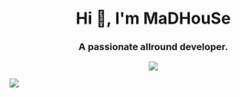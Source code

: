 <p align="center">
    <h1 align="center">Hi 👋, I'm MaDHouSe</h1>
    <h3 align="center">A passionate allround developer.</h3> 
</p>

<p align="center">
  <img alig src="https://github-profile-trophy.vercel.app/?username=MaDHouSe79&margin-w=15&margin-h=15&column=8&no-bg=true" />
</p>

![](https://komarev.com/ghpvc/?username=mh-scripts/&abbreviated=true)
